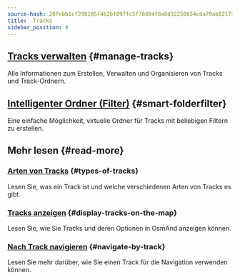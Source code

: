 ```yaml
---
source-hash: 28febb1cf298185f4b2bf097fc5f78d04f8a8d32250654cda70ab0217322430f
title:  Tracks
sidebar_position: 8
---
```


## [Tracks verwalten](./manage-tracks.md) {#manage-tracks}

Alle Informationen zum Erstellen, Verwalten und Organisieren von Tracks und Track-Ordnern.

## [Intelligenter Ordner (Filter)](./smart-folder.md) {#smart-folderfilter}

Eine einfache Möglichkeit, virtuelle Ordner für Tracks mit beliebigen Filtern zu erstellen.

## Mehr lesen {#read-more}

### [Arten von Tracks](../../map/tracks/index.md#types-of-tracks) {#types-of-tracks}

Lesen Sie, was ein Track ist und welche verschiedenen Arten von Tracks es gibt.

### [Tracks anzeigen](../../map/tracks/index.md#display-tracks-on-the-map) {#display-tracks-on-the-map}

Lesen Sie, wie Sie Tracks und deren Optionen in OsmAnd anzeigen können.

### [Nach Track navigieren](../../navigation/setup/gpx-navigation.md) {#navigate-by-track}

Lesen Sie mehr darüber, wie Sie einen Track für die Navigation verwenden können.